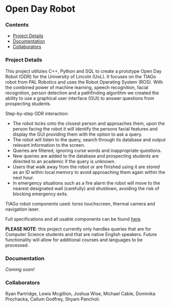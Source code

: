 # Open Day Robot

### Contents
- [Project Details](#Project-Details)
- [Documentation](#Documentation)
- [Collaborators](#Collaborators)

### Project Details
This project utilizies C++, Python and SQL to create a prototype Open Day Robot (ODR) for the University of Lincoln (UoL). It focuses on the TIAGo robot from PAL Robotics and uses the Robot Operating System (ROS). With the combined power of machine learning, speech recognition, facial recognition, person detection and a pathfinding algorithm we created the ability to use a graphical user interface (GUI) to answer questions from prospecting students.

Step-by-step ODR interaction:
- The robot locks onto the closest person and approaches them, upon the person facing the robot it will identify the persons facial features and display the GUI providing them with the option to ask a query. 
- The robot will listen to the query, search through its database and output relevant information to the screen. 
- Queries are filtered, ignoring curse words and inappropriate questions. 
- New queries are added to the database and prospecting students are directed to an academic if the query is unknown. 
- Users that walk away from the robot or are finished using it are stored as an ID within local memory to avoid approaching them again within the next hour. 
- In emergency situations such as a fire alarm the robot will move to the nearest designated wall (carefully) and shutdown, avoiding the risk of blocking emergency exits.

TIAGo robot components used: torso touchscreen, thermal camera and navigation laser.

Full specifications and all usable components can be found [here](http://pal-robotics.com/robots/tiago/#tiago-configurator).

**PLEASE NOTE**: this project currently only handles queries that are for Computer Science students and that are native English speakers. Future functionality will allow for additional courses and languages to be processed.

### Documentation
_Coming soon!_

### Collaborators
Ryan Partridge, Lewis Mcgillion, Joshua Wise, Michael Cable, Dominika Prochacka, Callum Godfrey, Shyam Pancholi.